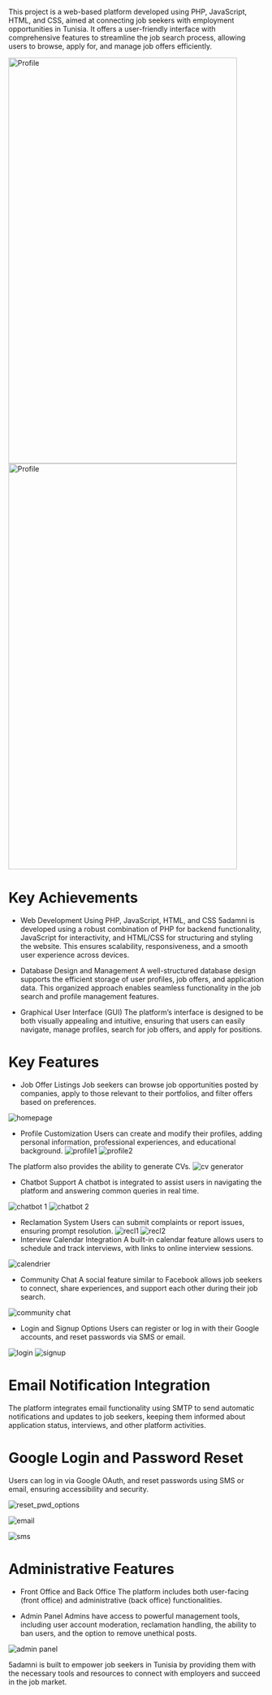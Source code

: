
This project is a web-based platform developed using PHP, JavaScript, HTML, and CSS, aimed at connecting job seekers with employment opportunities in Tunisia. It offers a user-friendly interface with comprehensive features to streamline the job search process, allowing users to browse, apply for, and manage job offers efficiently.

<img src="https://github.com/user-attachments/assets/1f61ffda-9af9-4dbe-8a78-cf6ebbc270f6" alt="Profile" width="450" height="800" /> 
<img src="https://github.com/user-attachments/assets/07dd2b15-4a4a-493f-8567-a0d4664ab6ec" alt="Profile" width="450" height="800" /> 

# Key Achievements
- Web Development Using PHP, JavaScript, HTML, and CSS
5adamni is developed using a robust combination of PHP for backend functionality, JavaScript for interactivity, and HTML/CSS for structuring and styling the website. This ensures scalability, responsiveness, and a smooth user experience across devices.

- Database Design and Management
A well-structured database design supports the efficient storage of user profiles, job offers, and application data. This organized approach enables seamless functionality in the job search and profile management features.

- Graphical User Interface (GUI)
The platform’s interface is designed to be both visually appealing and intuitive, ensuring that users can easily navigate, manage profiles, search for job offers, and apply for positions.

# Key Features
- Job Offer Listings
Job seekers can browse job opportunities posted by companies, apply to those relevant to their portfolios, and filter offers based on preferences.

![homepage](https://github.com/user-attachments/assets/a545c21e-f221-4bcd-b002-918446364396)

- Profile Customization
Users can create and modify their profiles, adding personal information, professional experiences, and educational background.
![profile1](https://github.com/user-attachments/assets/8ddc9ccc-931b-462c-8953-9ae3ae40dd78)
![profile2](https://github.com/user-attachments/assets/ac20f0b9-e2b1-4f2f-85d3-757cab4c9e63)

The platform also provides the ability to generate CVs.
![cv generator](https://github.com/user-attachments/assets/0007a5a6-fa68-4740-9779-166acf925c96)

- Chatbot Support
A chatbot is integrated to assist users in navigating the platform and answering common queries in real time.

![chatbot 1](https://github.com/user-attachments/assets/b5f6928c-399c-4fd8-9f43-ef00b517c1b2)
![chatbot 2](https://github.com/user-attachments/assets/5ff9df05-98f9-42bc-aa55-1a6e16731751)
- Reclamation System
Users can submit complaints or report issues, ensuring prompt resolution.
![recl1](https://github.com/user-attachments/assets/4ad2278c-4271-4a37-954f-4ee05e039dce)
![recl2](https://github.com/user-attachments/assets/5861f61d-2bd0-46f8-bf29-ac82a1456a3e)
- Interview Calendar Integration
A built-in calendar feature allows users to schedule and track interviews, with links to online interview sessions.

![calendrier](https://github.com/user-attachments/assets/4e74fcc6-605d-4a27-b45a-283ee3e88bfe)
- Community Chat
A social feature similar to Facebook allows job seekers to connect, share experiences, and support each other during their job search.

![community chat](https://github.com/user-attachments/assets/abe9ae1e-9ef3-4ab8-bdc7-2de4afdb7e95)
- Login and Signup Options
Users can register or log in with their Google accounts, and reset passwords via SMS or email.

![login](https://github.com/user-attachments/assets/715229b1-e446-42af-9d49-9713466b7003)
![signup](https://github.com/user-attachments/assets/154d6559-4085-477b-b310-0bfec61b24e2)
# Email Notification Integration
The platform integrates email functionality using SMTP to send automatic notifications and updates to job seekers, keeping them informed about application status, interviews, and other platform activities.

# Google Login and Password Reset
Users can log in via Google OAuth, and reset passwords using SMS or email, ensuring accessibility and security.

![reset_pwd_options](https://github.com/user-attachments/assets/b492745c-abf5-4690-868c-2cb60d8e35f7)

![email](https://github.com/user-attachments/assets/ed3a5adc-26c1-4a51-a714-a13ebd588e7a)

![sms](https://github.com/user-attachments/assets/eb9397f7-bfb7-498b-8c20-7046ada11204)

# Administrative Features
- Front Office and Back Office
The platform includes both user-facing (front office) and administrative (back office) functionalities.

- Admin Panel
Admins have access to powerful management tools, including user account moderation, reclamation handling, the ability to ban users, and the option to remove unethical posts.

![admin panel](https://github.com/user-attachments/assets/708fae18-3a90-4568-921d-7cdb639c9b49)

5adamni is built to empower job seekers in Tunisia by providing them with the necessary tools and resources to connect with employers and succeed in the job market.
